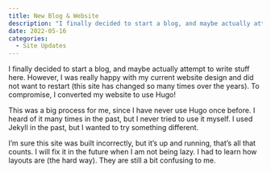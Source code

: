 ```yaml
---
title: New Blog & Website
description: "I finally decided to start a blog, and maybe actually attempt to write stuff here."
date: 2022-05-16
categories:
  - Site Updates
---
```


I finally decided to start a blog, and maybe actually attempt to write stuff here. However, I was really happy with my current website design and did not want to restart (this site has changed so many times over the years). To compromise, I converted my website to use Hugo!

<!-- more -->

This was a big process for me, since I have never use Hugo once before. I heard of it many times in the past, but I never tried to use it myself. I used Jekyll in the past, but I wanted to try something different.

I’m sure this site was built incorrectly, but it’s up and running, that’s all that counts. I will fix it in the future when I am not being lazy. I had to learn how layouts are (the hard way). They are still a bit confusing to me.
